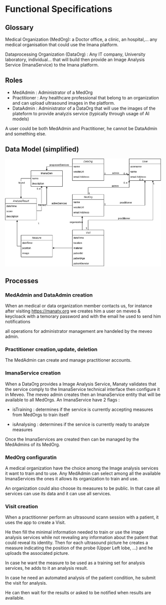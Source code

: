 # Functional Specifications

Glossary
--------
Medical Organization (MedOrg): a Doctor office, a clinic, an hospital,... any medical organisation that could use the Imana platform.

Dataprocessing Organization (DataOrg) : Any IT company, University laboratory, individual... that will build then provide an Image Analysis Service (ImanaService) to the Imana platform.

Roles
-----
* MedAdmin : Administrator of a MedOrg 
* Practitioner : Any healthcare professional that belong to an organization and can upload ultrasound images in the platform.
* DataAdmin : Administrator of a DataOrg that will use the images of the plateform to provide analyzis service (typically through usage of AI models)

A user could be both MedAdmin and Practitioner, he cannot be DataAdmin and something else.

Data Model (simplified)
-----------------------
![Imana Data Model](https://raw.githubusercontent.com/manaty/imana/master/docs/specs/Imana%20data%20model.png)

Processes
---------

### MedAdmin and DataAdmin creation
When an medical or data organization member contacts us, for instance after visiting https://manaty.org
we creates him a user on meveo & keycloack with a temorary password and with the email he used to send him notifications

all operations for administrator management are handeled by the meveo admin.

### Practitioner creation,update, deletion
The MedAdmin can create and manage practitioner accounts.

### ImanaService creation
When a DataOrg provides a Image Analysis Service, Manaty validates that the service comply to the ImanaService technical interface then configure it in Meveo. The meveo admin creates then an ImanaService entity that will be available to all MedOrgs.
An ImanaService have 2 flags :

* isTraining : determines if the service is currently accepting measures from MedOrgs to train itself

* isAnalysing : determines if the service is currently ready to analyze measures

Once the ImanaServices are created then can be managed by the MedAdmins of its MedOrg.

### MedOrg configuratin
A medical organization have the choice among the Image analysis services it want to train and to use. Any MedAdmin can select among all the available ImanaServices the ones it allows its organization to train and use.

An organization could also choose its measures to be public. In that case all services can use its data and it can use all services.

### Visit creation
When a practitionner perform an ultrasound scann session with a patient, it uses the app to create a Visit.

He then fill the minimal information needed to train or use the image analysis services while not revealing any information about the patient that could reveal its identity.
Then for each ultrasound picture he creates a measure indicating the position of the probe (Upper Left lobe, ...) and he uploads the associated picture.

In case he want the measure to be used as a training set for analysis services, he adds to it an analysis result.

In case he need an automated analysis of the patient condition, he submit the visit for analysis.

He can then wait for the results or asked to be notified when results are available.
 


